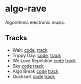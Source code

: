 # algo-rave
Algorithmic electronic music.

## Tracks

 - Wait: [code](https://github.com/Onuchin-Artem/algo-rave/blob/master/wait%20(techno).Rb), [track](https://soundcloud.com/artem-onuchin/weirdo)
 - Trippy Day: [code](https://github.com/Onuchin-Artem/algo-rave/blob/master/trippy%20day.Rb), [track](https://soundcloud.com/artem-onuchin/trippy-day)
 - We Love Repetition [code](https://github.com/Onuchin-Artem/algo-rave/blob/master/We-Love-Repetition.Rb) [track](https://soundcloud.com/artem-onuchin/we-love-repetition)
 - Sky [code](https://github.com/Onuchin-Artem/algo-rave/blob/master/Sky.Rb) [track](https://soundcloud.com/artem-onuchin/sky)
 - Algo Break [code](https://github.com/Onuchin-Artem/algo-rave/blob/master/Algo%20Break.Rb) [track](https://soundcloud.com/artem-onuchin/algo-break)
 - Qucksort [code](https://github.com/Onuchin-Artem/algo-rave/blob/master/Quicksort.Rb) [track](https://soundcloud.com/artem-onuchin/quicksort)

